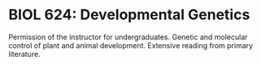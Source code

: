 # BIOL 624: Developmental Genetics

Permission of the instructor for undergraduates. Genetic and molecular control of plant and animal development. Extensive reading from primary literature.